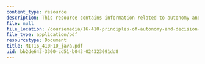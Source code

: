 ```yaml
---
content_type: resource
description: This resource contains information related to autonomy and java.
file: null
file_location: /coursemedia/16-410-principles-of-autonomy-and-decision-making-fall-2010/bb2de6433300cd51b043024323091dd8_MIT16_410F10_java.pdf
file_type: application/pdf
resourcetype: Document
title: MIT16_410F10_java.pdf
uid: bb2de643-3300-cd51-b043-024323091dd8
---
```

